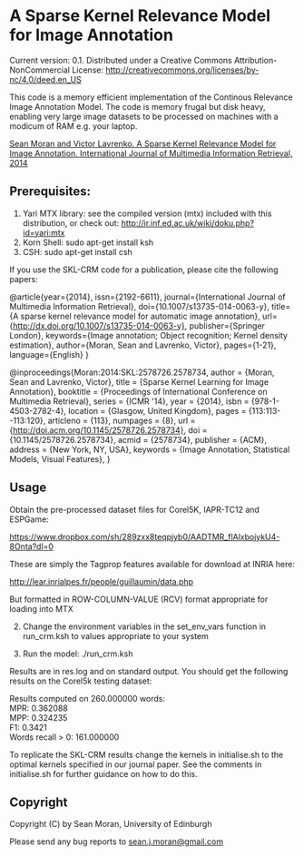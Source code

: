 # A Sparse Kernel Relevance Model for Image Annotation

Current version: 0.1. Distributed under a Creative Commons Attribution-NonCommercial License: http://creativecommons.org/licenses/by-nc/4.0/deed.en_US

This code is a memory efficient implementation of the Continous Relevance Image Annotation Model. The code is memory frugal but disk heavy, enabling very large image datasets to be processed on machines with a modicum of RAM e.g. your laptop.

[Sean Moran and Victor Lavrenko. A Sparse Kernel Relevance Model for Image Annotation. International Journal of Multimedia Information Retrieval, 2014](http://link.springer.com/article/10.1007%2Fs13735-014-0063-y)

## Prerequisites:

1. Yari MTX library: see the compiled version (mtx) included with this distribution, or check out: http://ir.inf.ed.ac.uk/wiki/doku.php?id=yari:mtx
2. Korn Shell: sudo apt-get install ksh
3. CSH: sudo apt-get install csh

If you use the SKL-CRM code for a publication, please cite the following papers:

@article{year={2014}, issn={2192-6611}, journal={International Journal of Multimedia Information Retrieval}, doi={10.1007/s13735-014-0063-y}, title={A sparse kernel relevance model for automatic image annotation}, url={http://dx.doi.org/10.1007/s13735-014-0063-y}, publisher={Springer London}, keywords={Image annotation; Object recognition; Kernel density estimation}, author={Moran, Sean and Lavrenko, Victor}, pages={1-21}, language={English} }

@inproceedings{Moran:2014:SKL:2578726.2578734, author = {Moran, Sean and Lavrenko, Victor}, title = {Sparse Kernel Learning for Image Annotation}, booktitle = {Proceedings of International Conference on Multimedia Retrieval}, series = {ICMR '14}, year = {2014}, isbn = {978-1-4503-2782-4}, location = {Glasgow, United Kingdom}, pages = {113:113--113:120}, articleno = {113}, numpages = {8}, url = {http://doi.acm.org/10.1145/2578726.2578734}, doi = {10.1145/2578726.2578734}, acmid = {2578734}, publisher = {ACM}, address = {New York, NY, USA}, keywords = {Image Annotation, Statistical Models, Visual Features}, }

## Usage

Obtain the pre-processed dataset files for Corel5K, IAPR-TC12 and ESPGame:

https://www.dropbox.com/sh/289zxx8teqpjyb0/AADTMR_flAlxbojykU4-8Onta?dl=0

These are simply the Tagprop features available for download at INRIA here:

http://lear.inrialpes.fr/people/guillaumin/data.php

But formatted in ROW-COLUMN-VALUE (RCV) format appropriate for loading into MTX

2. Change the environment variables in the set_env_vars function in run_crm.ksh 
   to values appropriate to your system

3. Run the model: ./run_crm.ksh

Results are in res.log and on standard output. You should get the following results 
on the Corel5k testing dataset:

Results computed on 260.000000 words:                                                                                                                                         
MPR:  0.362088                                                                                                                                                                
MPP:  0.324235                                                                                                                                                                
F1:  0.3421                                                                                                                                                                   
Words recall > 0:  161.000000   

To replicate the SKL-CRM results change the kernels in initialise.sh to the optimal
kernels specified in our journal paper. See the comments in initialise.sh for further
guidance on how to do this.
 
## Copyright

Copyright (C) by Sean Moran, University of Edinburgh

Please send any bug reports to sean.j.moran@gmail.com

